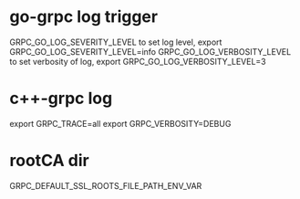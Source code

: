 # go-grpc log trigger
GRPC_GO_LOG_SEVERITY_LEVEL  to set log level, export GRPC_GO_LOG_SEVERITY_LEVEL=info
GRPC_GO_LOG_VERBOSITY_LEVEL  to set verbosity of log, export GRPC_GO_LOG_VERBOSITY_LEVEL=3

# c++-grpc log
export GRPC_TRACE=all
export GRPC_VERBOSITY=DEBUG

# rootCA dir
GRPC_DEFAULT_SSL_ROOTS_FILE_PATH_ENV_VAR